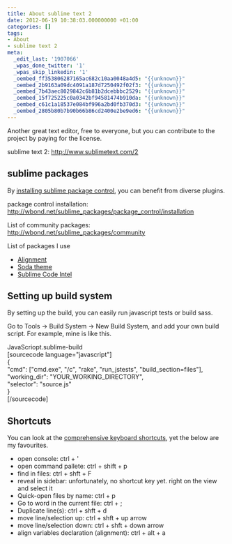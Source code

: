 ```yaml
---
title: About sublime text 2
date: 2012-06-19 10:38:03.000000000 +01:00
categories: []
tags:
- About
- sublime text 2
meta:
  _edit_last: '1907066'
  _wpas_done_twitter: '1'
  _wpas_skip_linkedin: '1'
  _oembed_ff353806287165ac682c10aa0048a4d5: "{{unknown}}"
  _oembed_2b9163a09dc4091a187d7250492f02f3: "{{unknown}}"
  _oembed_7b43aec8029842c6b81b2dcebbbc2529: "{{unknown}}"
  _oembed_15f725225c0a0342bf94581474b910da: "{{unknown}}"
  _oembed_c61c1a18537e084bf996a2bd0fb370d3: "{{unknown}}"
  _oembed_2805b80b7b90b66b86cd2400e2be9ed6: "{{unknown}}"
---
```

<p>Another great text editor, free to everyone, but you can contribute to the project by paying for the license.</p>
<p>sublime text 2: <a href="http://www.sublimetext.com/2">http://www.sublimetext.com/2</a></p>
<h2>sublime packages</h2>
<p>By <a href="http://wbond.net/sublime_packages/package_control">installing sublime package control</a>, you can benefit from diverse plugins.</p>
<p>package control installation: <a href="http://wbond.net/sublime_packages/package_control/installation">http://wbond.net/sublime_packages/package_control/installation</a></p>
<p>List of community packages: <a href="http://wbond.net/sublime_packages/community">http://wbond.net/sublime_packages/community</a></p>
<p>List of packages I use</p>
<ul>
<li><a href="http://wbond.net/sublime_packages/alignment">Alignment</a></li>
<li><a href="https://github.com/buymeasoda/soda-theme">Soda theme</a></li>
<li><a href="https://github.com/Kronuz/SublimeCodeIntel">Sublime Code Intel</a></li>
</ul>
<h2>Setting up build system</h2>
<p>By setting up the build, you can easily run javascript tests or build sass.</p>
<p>Go to Tools -&gt; Build System -&gt; New Build System, and add your own build script. For example, mine is like this.</p>
<p>JavaScriopt.sublime-build<br />
[sourcecode language="javascript"]<br />
{<br />
    &quot;cmd&quot;: [&quot;cmd.exe&quot;, &quot;/c&quot;, &quot;rake&quot;, &quot;run_jstests&quot;, &quot;build_section=files&quot;],<br />
    &quot;working_dir&quot;: &quot;YOUR_WORKING_DIRECTORY&quot;,<br />
    &quot;selector&quot;: &quot;source.js&quot;<br />
}<br />
[/sourcecode]</p>
<h2>Shortcuts</h2>
<p>You can look at the <a href="http://docs.sublimetext.info/en/latest/reference/keyboard_shortcuts_win.html">comprehensive keyboard shortcuts</a>, yet the below are my favourites.</p>
<ul>
<li>open console: ctrl + '</li>
<li>open command pallete: ctrl + shift + p</li>
<li>find in files: ctrl + shft + F</li>
<li>reveal in sidebar: unfortunately, no shortcut key yet. right on the view and select it</li>
<li>Quick-open files by name: ctrl + p</li>
<li>Go to word in the current file: ctrl + ;
</li>
<li>Duplicate line(s): ctrl + shft + d</li>
<li>move line/selection up: ctrl + shft + up arrow</li>
<li>move line/selection down: ctrl + shft + down arrow</li>
<li>align variables declaration (alignment): ctrl + alt + a</li>
</ul>
